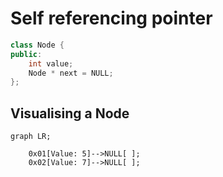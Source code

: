 # Self referencing pointer

```cpp
class Node {
public:
    int value;
    Node * next = NULL;
};
```

## Visualising a Node

```mermaid
graph LR;

    0x01[Value: 5]-->NULL[ ];
    0x02[Value: 7]-->NULL[ ];

```
